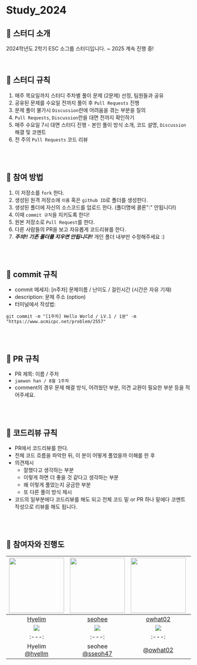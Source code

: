# Study_2024
## 📌 스터디 소개

2024학년도 2학기 ESC 소그룹 스터디입니다.
~ 2025 계속 진행 중!

<br>

## 📌 스터디 규칙

1. 매주 목요일까지 스터디 주차별 풀이 문제 (2문제) 선정, 팀원들과 공유
2. 공유된 문제를 수요일 전까지 풀이 후 `Pull Requests` 진행
3. 문제 풀이 불가시 `Discussion`란에 어려움을 겪는 부분을 질의
4. `Pull Requests`, `Discussion`란을 대면 전까지 확인하기
5. 매주 수요일 7시 대면 스터디 진행 - 본인 풀이 방식 소개, 코드 설명, `Discussion` 해결 및 코멘트
6. 전 주의 `Pull Requests` 코드 리뷰

<br />
<br />

## 📌 참여 방법
1. 이 저장소를 `fork` 한다.
2. 생성된 원격 저장소에 `이름` 혹은 `github ID`로 폴더를 생성한다.
3. 생성된 폴더에 자신의 소스코드를 업로드 한다. (폴더명에 콜론":" 안됩니다!)
4. 이때 `commit 규칙`을 지키도록 한다!
5. 원본 저장소로 `Pull Request`를 한다.
6. 다른 사람들의 PR을 보고 자유롭게 코드리뷰를 한다.
7. ***주의!! 기존 폴더를 지우면 안됩니다!!*** 개인 폴더 내부만 수정해주세요 :)

<br />
<br />

## 📌 commit 규칙
- commit 메세지: [n주차] 문제이름 / 난이도 / 걸린시간 (시간은 자유 기재)
- description: 문제 주소 (option)
- 터미널에서 작성법: 
```
git commit -m "[1주차] Hello World / LV.1 / 1분" -m "https://www.acmicpc.net/problem/2557"
```

<br />
<br />

## 📌 PR 규칙
- PR 제목: 이름 / 주차
-  ```jaewon han / 8월 1주차```
-  comment의 경우 문제 해결 방식, 어려웠던 부분, 의견 교환이 필요한 부분 등을 적어주세요.

<br />
<br />

## 📌 코드리뷰 규칙
- PR에서 코드리뷰를 한다.
- 전체 코드 흐름을 파악한 뒤, 이 분이 어떻게 풀었을까 이해를 한 후 
- 의견제시
  -   잘했다고 생각하는 부분
  -   이렇게 하면 더 좋을 것 같다고 생각하는 부분
  -   왜 이렇게 풀었는지 궁금한 부분
  -   또 다른 풀이 방식 제시
- 코드의 일부분에다 코드리뷰를 해도 되고 전체 코드 밑 or PR 하나 밑에다 코멘트 작성으로 리뷰를 해도 됩니다.

<br />
<br />

## 📌 참여자와 진행도
|<img src="https://avatars.githubusercontent.com/u/118596886?v=4" width="150" height="150"/>|<img src="https://avatars.githubusercontent.com/u/108114351?v=4" width="150" height="150"/>|<img src="https://avatars.githubusercontent.com/u/182756186?v=4" width="150" height="150"/>|<img src="https://avatars.githubusercontent.com/u/92625845?v=4" width="150" height="150"/>|
|:-:|:-:|:-:|:-:|
|[Hyelim](https://github.com/hyellm)|[seohee](https://github.com/sseoh47)|[owhat02](https://github.com/owhat02)|[YEOUL](https://github.com/YEOUL0520)|
|<img src="https://img.shields.io/badge/C++-00599C?style=flat&logo=cplusplus&logoColor=white"/>|<img src="https://img.shields.io/badge/Java-007396?style=flat&logo=Java&logoColor=white"/>|<img src="https://img.shields.io/badge/C++-00599C?style=flat&logo=cplusplus&logoColor=white"/>|<img src="https://img.shields.io/badge/Java-007396?style=flat&logo=Java&logoColor=white"/>|
|:---:|:---:|:---:|:---:|
|Hyelim<br/>[@hyellm](https://github.com/hyellm)|seohee<br/>[@sseoh47](https://github.com/sseoh47)|[@owhat02](https://github.com/owhat02)|YEOUL<br/>[@YEOUL0520](https://github.com/YEOUL0520)|
